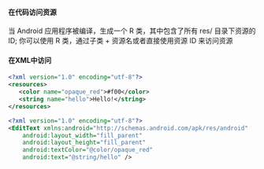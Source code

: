 #### 在代码访问资源
当 Android 应用程序被编译，生成一个 R 类，其中包含了所有 res/ 目录下资源的 ID; 你可以使用 R 类，通过子类 + 资源名或者直接使用资源 ID 来访问资源

#### 在XML中访问
```xml
<?xml version="1.0" encoding="utf-8"?>
<resources>
   <color name="opaque_red">#f00</color>
   <string name="hello">Hello!</string>
</resources>

<?xml version="1.0" encoding="utf-8"?>
<EditText xmlns:android="http://schemas.android.com/apk/res/android"
    android:layout_width="fill_parent"
    android:layout_height="fill_parent"
    android:textColor="@color/opaque_red"
    android:text="@string/hello" />
```
